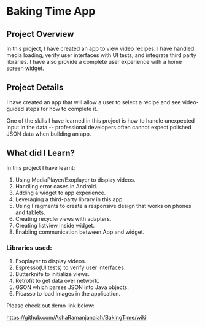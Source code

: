 # Baking Time App

## Project Overview

In this project, I have created an app to view video recipes. I have handled media loading, verify user interfaces with UI tests, and integrate third party libraries. I have also provide a complete user experience with a home screen widget.


## Project Details

I have created an app that will allow a user to select a recipe and see video-guided steps for how to complete it.

One of the skills I have learned in this project is how to handle unexpected input in the data -- professional developers often cannot expect polished JSON data when building an app.


## What did I Learn?

In this project I have learnt:

1. Using MediaPlayer/Exoplayer to display videos.
2. Handling error cases in Android.
3. Adding a widget to app experience.
4. Leveraging a third-party library in this app.
5. Using Fragments to create a responsive design that works on phones and tablets.
6. Creating recyclerviews with adapters.
7. Creating listview inside widget. 
8. Enabling communication between App and widget.

### Libraries used: 

1. Exoplayer to display videos.
2. Espresso(UI tests) to verify user interfaces.
3. Butterknife to initialize views.
4. Retrofit to get data over network.
5. GSON which parses JSON into Java objects.
6. Picasso to load images in the application.

Please check out demo link below:

https://github.com/AshaRamanjanaiah/BakingTime/wiki 



